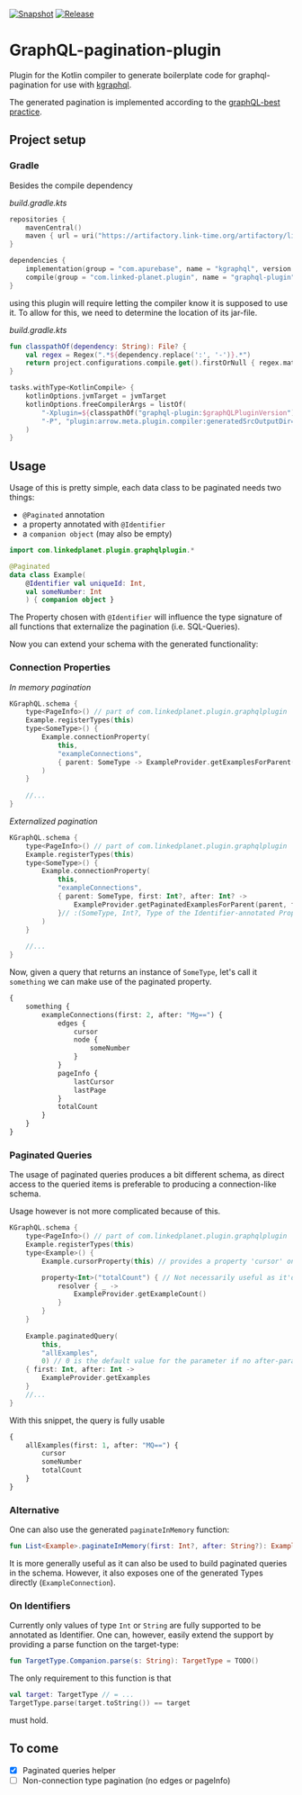 [![Snapshot](https://github.com/linked-planet/graphql-pagination-plugin/actions/workflows/gradle-publish-snapshot.yml/badge.svg?branch=master)](https://github.com/linked-planet/graphql-pagination-plugin/actions/workflows/gradle-publish-snapshot.yml)
[![Release](https://github.com/linked-planet/graphql-pagination-plugin/actions/workflows/gradle-publish.yml/badge.svg)](https://github.com/linked-planet/graphql-pagination-plugin/actions/workflows/gradle-publish.yml)
# GraphQL-pagination-plugin
Plugin for the Kotlin compiler to generate boilerplate code for graphql-pagination
for use with [kgraphql](https://kgraphql.io/).

The generated pagination is implemented according to the [graphQL-best practice](https://graphql.org/learn/pagination/).

## Project setup
### Gradle 
Besides the compile dependency

_build.gradle.kts_
```kotlin
repositories {
    mavenCentral()
    maven { url = uri("https://artifactory.link-time.org/artifactory/libs-release-public") }
}

dependencies {
    implementation(group = "com.apurebase", name = "kgraphql", version = kGraphQLVersion)
    compile(group = "com.linked-planet.plugin", name = "graphql-plugin", version = graphQLPluginVersion)
}
```
using this plugin will require letting the compiler know it is supposed to use it.
To allow for this, we need to determine the location of its jar-file.

_build.gradle.kts_
```kotlin
fun classpathOf(dependency: String): File? {
    val regex = Regex(".*${dependency.replace(':', '-')}.*")
    return project.configurations.compile.get().firstOrNull { regex.matches(it.name) }
}

tasks.withType<KotlinCompile> {
    kotlinOptions.jvmTarget = jvmTarget
    kotlinOptions.freeCompilerArgs = listOf(
        "-Xplugin=${classpathOf("graphql-plugin:$graphQLPluginVersion")}",
        "-P", "plugin:arrow.meta.plugin.compiler:generatedSrcOutputDir=${buildDir}"
    )
}
```

## Usage
Usage of this is pretty simple, each data class to be paginated needs two things:
  * `@Paginated` annotation
  * a property annotated with `@Identifier`
  * a `companion object` (may also be empty)

```kotlin
import com.linkedplanet.plugin.graphqlplugin.*

@Paginated
data class Example(
    @Identifier val uniqueId: Int, 
    val someNumber: Int
    ) { companion object }
```

The Property chosen with `@Identifier` will influence the type signature of all functions
that externalize the pagination (i.e. SQL-Queries).

Now you can extend your schema with the generated functionality:

### Connection Properties
_In memory pagination_
```kotlin
KGraphQL.schema { 
    type<PageInfo>() // part of com.linkedplanet.plugin.graphqlplugin
    Example.registerTypes(this)
    type<SomeType>() {
        Example.connectionProperty(
            this,
            "exampleConnections", 
            { parent: SomeType -> ExampleProvider.getExamplesForParent(parent) }// :(SomeType)->List<Example>
        )
    }
    
    //...
}
```

_Externalized pagination_
```kotlin
KGraphQL.schema { 
    type<PageInfo>() // part of com.linkedplanet.plugin.graphqlplugin
    Example.registerTypes(this)
    type<SomeType>() {
        Example.connectionProperty(
            this,
            "exampleConnections", 
            { parent: SomeType, first: Int?, after: Int? -> 
                ExampleProvider.getPaginatedExamplesForParent(parent, first, after) 
            }// :(SomeType, Int?, Type of the Identifier-annotated Property)->List<Example>
        )
    }
    
    //...
}
```



Now, given a query that returns an instance of `SomeType`, let's call it `something` 
we can make use of the paginated property.

```graphql
{
    something {
        exampleConnections(first: 2, after: "Mg==") {
            edges {
                cursor
                node {
                    someNumber
                }
            }
            pageInfo {
                lastCursor
                lastPage
            }    
            totalCount
        }
    }
} 
```

### Paginated Queries
The usage of paginated queries produces a bit different schema, as direct access to the queried
items is preferable to producing a connection-like schema.

Usage however is not more complicated because of this.

```kotlin
KGraphQL.schema {
    type<PageInfo>() // part of com.linkedplanet.plugin.graphqlplugin
    Example.registerTypes(this)
    type<Example>() {
        Example.cursorProperty(this) // provides a property 'cursor' on each object for use with the after-parameter

        property<Int>("totalCount") { // Not necessarily useful as it'd be repeated for each entry
            resolver { _ ->
                ExampleProvider.getExampleCount()
            }
        }
    }
    
    Example.paginatedQuery(
        this, 
        "allExamples", 
        0) // 0 is the default value for the parameter if no after-parameter is provided
    { first: Int, after: Int ->
        ExampleProvider.getExamples
    }
    //...
}
```

With this snippet, the query is fully usable
```graphql
{
    allExamples(first: 1, after: "MQ==") {
        cursor
        someNumber
        totalCount
    }
} 
```

### Alternative 
One can also use the generated `paginateInMemory` function:
```kotlin
fun List<Example>.paginateInMemory(first: Int?, after: String?): ExampleConnection
```

It is more generally useful as it can also be used to build paginated queries in the 
schema. However, it also exposes one of the generated Types directly (`ExampleConnection`).


### On Identifiers
Currently only values of type `Int` or `String` are fully supported to be annotated as Identifier.
One can, however, easily extend the support by providing a parse function on the target-type:
```kotlin
fun TargetType.Companion.parse(s: String): TargetType = TODO()
```

The only requirement to this function is that 
```kotlin
val target: TargetType // = ...
TargetType.parse(target.toString()) == target
```
must hold.

## To come

 - [X] Paginated queries helper
 - [ ] Non-connection type pagination (no edges or pageInfo)